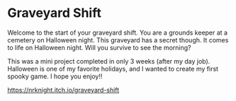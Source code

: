 # Graveyard Shift

Welcome to the start of your graveyard shift. You are a grounds keeper at a cemetery on Halloween night. This graveyard has a secret though. It comes to life on Halloween night. Will you survive to see the morning?

This was a mini project completed in only 3 weeks (after my day job). Halloween is one of my favorite holidays, and I wanted to create my first spooky game. I hope you enjoy!!

https://nrknight.itch.io/graveyard-shift

